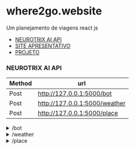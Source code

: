# where2go.website
Um planejamento de viagens react js

- [NEUROTRIX AI API](https://febrenos.pythonanywhere.com)
- [SITE APRESENTATIVO](https://where2go-info.vercel.app/)
- [PROJETO](https://where2go.website/sign-in)

### NEUROTRIX AI API
| Method | url |
|---|---|
| Post | http://127.0.0.1:5000/bot |
| Post | http://127.0.0.1:5000/weather |
| Post | http://127.0.0.1:5000/place |

<details>
<summary>/bot</summary>
    
- requests
```json
{
    "message":"mais informações sobre restaurantes classicos em sao paulo"
}
```
```json
{
    "message":"outback em sao paulo 3"
}
```
```json
{
    "message":"mais informaçoes sobre outback anália franco salto sao paulo"
}
```

```json
{
    "message":"clima sp-americana daqui 5 dias"
}
```

</details>

<details>
<summary>/weather</summary>

- requests
```json
{
    "days_ahead":0,
    "location":"Americana, São Paulo"
}
```

</details>

<details>
<summary>/place</summary>

- requests
```json
{
    "limit": 1,
    "query":"restaurantes classicos sao paulo"
}
```

</details>
